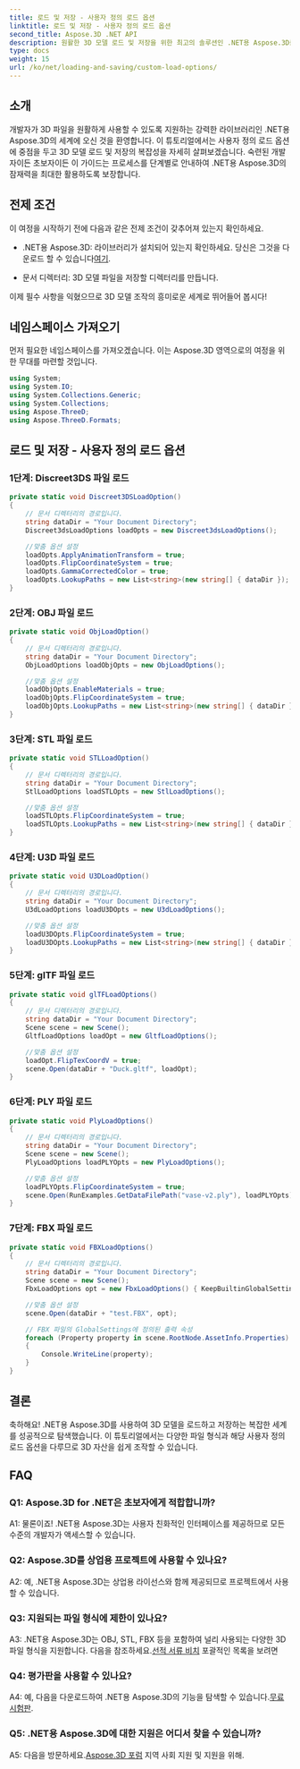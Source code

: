 ```yaml
---
title: 로드 및 저장 - 사용자 정의 로드 옵션
linktitle: 로드 및 저장 - 사용자 정의 로드 옵션
second_title: Aspose.3D .NET API
description: 원활한 3D 모델 로드 및 저장을 위한 최고의 솔루션인 .NET용 Aspose.3D를 살펴보세요.
type: docs
weight: 15
url: /ko/net/loading-and-saving/custom-load-options/
---
```

## 소개

개발자가 3D 파일을 원활하게 사용할 수 있도록 지원하는 강력한 라이브러리인 .NET용 Aspose.3D의 세계에 오신 것을 환영합니다. 이 튜토리얼에서는 사용자 정의 로드 옵션에 중점을 두고 3D 모델 로드 및 저장의 복잡성을 자세히 살펴보겠습니다. 숙련된 개발자이든 초보자이든 이 가이드는 프로세스를 단계별로 안내하여 .NET용 Aspose.3D의 잠재력을 최대한 활용하도록 보장합니다.

## 전제 조건

이 여정을 시작하기 전에 다음과 같은 전제 조건이 갖추어져 있는지 확인하세요.

-  .NET용 Aspose.3D: 라이브러리가 설치되어 있는지 확인하세요. 당신은 그것을 다운로드 할 수 있습니다[여기](https://releases.aspose.com/3d/net/).

- 문서 디렉터리: 3D 모델 파일을 저장할 디렉터리를 만듭니다.

이제 필수 사항을 익혔으므로 3D 모델 조작의 흥미로운 세계로 뛰어들어 봅시다!

## 네임스페이스 가져오기

먼저 필요한 네임스페이스를 가져오겠습니다. 이는 Aspose.3D 영역으로의 여정을 위한 무대를 마련할 것입니다.

```csharp
using System;
using System.IO;
using System.Collections.Generic;
using System.Collections;
using Aspose.ThreeD;
using Aspose.ThreeD.Formats;
```

## 로드 및 저장 - 사용자 정의 로드 옵션

### 1단계: Discreet3DS 파일 로드

```csharp
private static void Discreet3DSLoadOption()
{
    // 문서 디렉터리의 경로입니다.
    string dataDir = "Your Document Directory";
    Discreet3dsLoadOptions loadOpts = new Discreet3dsLoadOptions();

    //맞춤 옵션 설정
    loadOpts.ApplyAnimationTransform = true;
    loadOpts.FlipCoordinateSystem = true;
    loadOpts.GammaCorrectedColor = true;
    loadOpts.LookupPaths = new List<string>(new string[] { dataDir });
}
```

### 2단계: OBJ 파일 로드

```csharp
private static void ObjLoadOption()
{
    // 문서 디렉터리의 경로입니다.
    string dataDir = "Your Document Directory";
    ObjLoadOptions loadObjOpts = new ObjLoadOptions();

    //맞춤 옵션 설정
    loadObjOpts.EnableMaterials = true;
    loadObjOpts.FlipCoordinateSystem = true;
    loadObjOpts.LookupPaths = new List<string>(new string[] { dataDir });
}
```

### 3단계: STL 파일 로드

```csharp
private static void STLLoadOption()
{
    // 문서 디렉터리의 경로입니다.
    string dataDir = "Your Document Directory";
    StlLoadOptions loadSTLOpts = new StlLoadOptions();

    //맞춤 옵션 설정
    loadSTLOpts.FlipCoordinateSystem = true;
    loadSTLOpts.LookupPaths = new List<string>(new string[] { dataDir });
}
```

### 4단계: U3D 파일 로드

```csharp
private static void U3DLoadOption()
{
    // 문서 디렉터리의 경로입니다.
    string dataDir = "Your Document Directory";
    U3dLoadOptions loadU3DOpts = new U3dLoadOptions();

    //맞춤 옵션 설정
    loadU3DOpts.FlipCoordinateSystem = true;
    loadU3DOpts.LookupPaths = new List<string>(new string[] { dataDir });
}
```

### 5단계: glTF 파일 로드

```csharp
private static void glTFLoadOptions()
{
    // 문서 디렉터리의 경로입니다.
    string dataDir = "Your Document Directory";
    Scene scene = new Scene();
    GltfLoadOptions loadOpt = new GltfLoadOptions();

    //맞춤 옵션 설정
    loadOpt.FlipTexCoordV = true;
    scene.Open(dataDir + "Duck.gltf", loadOpt);
}
```

### 6단계: PLY 파일 로드

```csharp
private static void PlyLoadOptions()
{
    // 문서 디렉터리의 경로입니다.
    string dataDir = "Your Document Directory";
    Scene scene = new Scene();
    PlyLoadOptions loadPLYOpts = new PlyLoadOptions();

    //맞춤 옵션 설정
    loadPLYOpts.FlipCoordinateSystem = true;
    scene.Open(RunExamples.GetDataFilePath("vase-v2.ply"), loadPLYOpts);
}
```

### 7단계: FBX 파일 로드

```csharp
private static void FBXLoadOptions()
{
    // 문서 디렉터리의 경로입니다.
    string dataDir = "Your Document Directory";
    Scene scene = new Scene();
    FbxLoadOptions opt = new FbxLoadOptions() { KeepBuiltinGlobalSettings = true };

    //맞춤 옵션 설정
    scene.Open(dataDir + "test.FBX", opt);

    // FBX 파일의 GlobalSettings에 정의된 출력 속성
    foreach (Property property in scene.RootNode.AssetInfo.Properties)
    {
        Console.WriteLine(property);
    }
}
```

## 결론

축하해요! .NET용 Aspose.3D를 사용하여 3D 모델을 로드하고 저장하는 복잡한 세계를 성공적으로 탐색했습니다. 이 튜토리얼에서는 다양한 파일 형식과 해당 사용자 정의 로드 옵션을 다루므로 3D 자산을 쉽게 조작할 수 있습니다.

## FAQ

### Q1: Aspose.3D for .NET은 초보자에게 적합합니까?

A1: 물론이죠! .NET용 Aspose.3D는 사용자 친화적인 인터페이스를 제공하므로 모든 수준의 개발자가 액세스할 수 있습니다.

### Q2: Aspose.3D를 상업용 프로젝트에 사용할 수 있나요?

A2: 예, .NET용 Aspose.3D는 상업용 라이선스와 함께 제공되므로 프로젝트에서 사용할 수 있습니다.

### Q3: 지원되는 파일 형식에 제한이 있나요?

 A3: .NET용 Aspose.3D는 OBJ, STL, FBX 등을 포함하여 널리 사용되는 다양한 3D 파일 형식을 지원합니다. 다음을 참조하세요.[선적 서류 비치](https://reference.aspose.com/3d/net/) 포괄적인 목록을 보려면

### Q4: 평가판을 사용할 수 있나요?

A4: 예, 다음을 다운로드하여 .NET용 Aspose.3D의 기능을 탐색할 수 있습니다.[무료 시험판](https://releases.aspose.com/).

### Q5: .NET용 Aspose.3D에 대한 지원은 어디서 찾을 수 있습니까?

A5: 다음을 방문하세요.[Aspose.3D 포럼](https://forum.aspose.com/c/3d/18) 지역 사회 지원 및 지원을 위해.